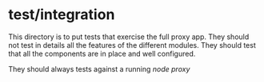 # test/integration
This directory is to put tests that exercise the full proxy app.
They should not test in details all the features of the different 
modules. They should test that all the components are in place and
well configured.

They should always tests against a running *node proxy*
